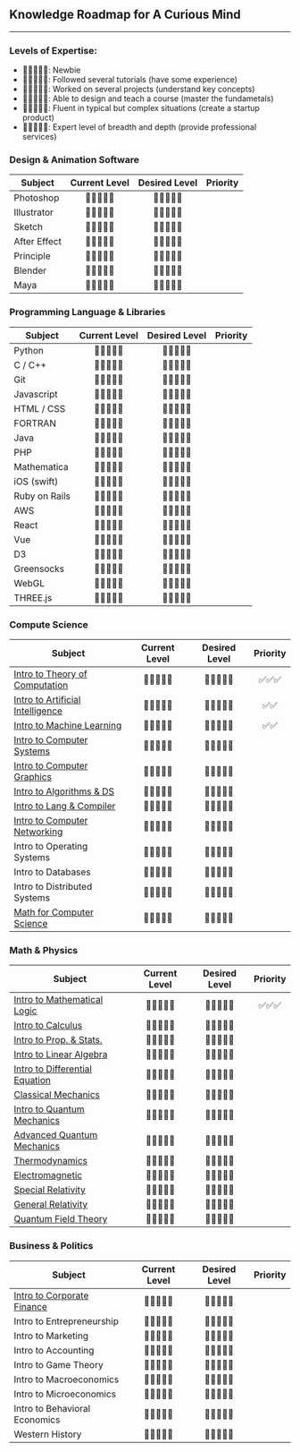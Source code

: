 ## Knowledge Roadmap for A Curious Mind

---

### Levels of Expertise:

- 🌚🌚🌚🌚🌚: Newbie
- 🌝🌚🌚🌚🌚: Followed several tutorials (have some experience)
- 🌝🌝🌚🌚🌚: Worked on several projects (understand key concepts)
- 🌝🌝🌝🌚🌚: Able to design and teach a course (master the fundametals)
- 🌝🌝🌝🌝🌚: Fluent in typical but complex situations (create a startup product)
- 🌝🌝🌝🌝🌝: Expert level of breadth and depth (provide professional services)

### Design & Animation Software

| Subject             |      Current Level      |  Desired Level |    Priority      |
|---------------------|:-----------------------:|:--------------:|:----------------:|
| Photoshop           |      🌝🌝🌚🌚🌚       |  🌝🌝🌝🌚🌚 |                  |
| Illustrator         |      🌝🌝🌚🌚🌚       |  🌝🌝🌝🌚🌚 |                  |
| Sketch              |      🌝🌝🌚🌚🌚       |  🌝🌝🌝🌚🌚 |                  |
| After Effect        |      🌝🌚🌚🌚🌚       |  🌝🌝🌚🌚🌚 |                  |
| Principle           |      🌝🌚🌚🌚🌚       |  🌝🌝🌚🌚🌚 |                  |
| Blender             |      🌚🌚🌚🌚🌚       |  🌝🌝🌚🌚🌚 |                  |
| Maya                |      🌚🌚🌚🌚🌚       |  🌝🌝🌚🌚🌚 |                  |

### Programming Language & Libraries

| Subject             |      Current Level      |  Desired Level |     Priority     |
|---------------------|:-----------------------:|:--------------:|:----------------:|
| Python              |      🌝🌝🌚🌚🌚       |  🌝🌝🌝🌚🌚 |                  |
| C / C++             |      🌝🌝🌚🌚🌚       |  🌝🌝🌝🌚🌚 |                  |
| Git                 |      🌝🌚🌚🌚🌚       |  🌝🌝🌚🌚🌚 |                  |
| Javascript          |      🌝🌝🌝🌚🌚       |  🌝🌝🌝🌚🌚 |                  |
| HTML / CSS          |      🌝🌝🌝🌚🌚       |  🌝🌝🌝🌚🌚 |                  |
| FORTRAN             |      🌝🌝🌚🌚🌚       |  🌝🌝🌚🌚🌚 |                  |
| Java                |      🌝🌝🌚🌚🌚       |  🌝🌝🌚🌚🌚 |                  |
| PHP                 |      🌝🌝🌚🌚🌚       |  🌝🌝🌚🌚🌚 |                  |
| Mathematica         |      🌝🌝🌚🌚🌚       |  🌝🌝🌝🌚🌚 |                  |
| iOS (swift)         |      🌝🌝🌚🌚🌚       |  🌝🌝🌚🌚🌚 |                  |
| Ruby on Rails       |      🌝🌝🌚🌚🌚       |  🌝🌝🌚🌚🌚 |                  |
| AWS                 |      🌝🌚🌚🌚🌚       |  🌝🌝🌚🌚🌚 |                  |
| React               |      🌝🌝🌚🌚🌚       |  🌝🌝🌚🌚🌚 |                  |
| Vue                 |      🌝🌚🌚🌚🌚       |  🌝🌝🌚🌚🌚 |                  |
| D3                  |      🌝🌝🌚🌚🌚       |  🌝🌝🌚🌚🌚 |                  |
| Greensocks          |      🌝🌝🌝🌚🌚       |  🌝🌝🌝🌚🌚 |                  |
| WebGL               |      🌝🌝🌚🌚🌚       |  🌝🌝🌝🌚🌚 |                  |
| THREE.js            |      🌝🌚🌚🌚🌚       |  🌝🌝🌝🌚🌚 |                  |


### Compute Science

| Subject                        |      Current Level      |  Desired Level |     Priority     |
|--------------------------------|:-----------------------:|:--------------:|:----------------:|
| [Intro to Theory of Computation](https://www.amazon.com/Introduction-Theory-Computation-Michael-Sipser/dp/113318779X/) |      🌝🌝🌚🌚🌚       |  🌝🌝🌝🌚🌚 |      ✅✅✅     |
| [Intro to Artificial Intelligence](https://ocw.mit.edu/courses/electrical-engineering-and-computer-science/6-034-artificial-intelligence-fall-2010/)                                |      🌝🌚🌚🌚🌚       |  🌝🌝🌚🌚🌚 |      ✅✅       |
| [Intro to Machine Learning](https://www.coursera.org/learn/machine-learning)    |      🌝🌚🌚🌚🌚       |  🌝🌝🌚🌚🌚 |      ✅✅       |
| [Intro to Computer Systems](https://www.amazon.com/Elements-Computing-Systems-Building-Principles-ebook/dp/B004HHORGA/)      |      🌝🌝🌚🌚🌚       |  🌝🌝🌝🌚🌚 |                  |
| [Intro to Computer Graphics](https://www.amazon.com/Computer-Graphics-Principles-Practice-3rd/dp/0321399528)     |      🌝🌝🌝🌚🌚       |  🌝🌝🌝🌚🌚 |                  |
| [Intro to Algorithms & DS](https://www.amazon.com/Introduction-Algorithms-3rd-MIT-Press/dp/0262033844)       |      🌝🌝🌚🌚🌚       |  🌝🌝🌚🌚🌚 |                  |
| [Intro to Lang & Compiler](https://www.edx.org/course/compilers)       |      🌝🌝🌚🌚🌚       |  🌝🌝🌚🌚🌚 |                  |
| [Intro to Computer Networking](https://www.amazon.com/Computer-Networking-Top-Down-Approach-7th/dp/0133594149/)     |      🌝🌚🌚🌚🌚       |  🌝🌝🌚🌚🌚 |                  |
| Intro to Operating Systems     |      🌝🌚🌚🌚🌚       |  🌝🌝🌚🌚🌚 |                  |
| Intro to Databases             |      🌝🌚🌚🌚🌚       |  🌝🌝🌚🌚🌚 |                  |
| Intro to Distributed Systems   |      🌝🌚🌚🌚🌚       |  🌝🌝🌚🌚🌚 |                  |
| [Math for Computer Science](https://www.amazon.com/Discrete-Mathematics-Applications-Susanna-Epp/dp/1337694193/)      |      🌝🌝🌚🌚🌚       |  🌝🌝🌚🌚🌚 |                  |

### Math & Physics

| Subject                        |      Current Level      |  Desired Level |     Priority     |
|--------------------------------|:-----------------------:|:--------------:|:----------------:|
| [Intro to Mathematical Logic](https://www.amazon.com/Mathematical-Introduction-Logic-Herbert-Enderton/dp/0122384520)    |      🌝🌝🌚🌚🌚       |  🌝🌝🌝🌚🌚 |      ✅✅✅     |
| [Intro to Calculus](https://www.amazon.com/Calculus-James-Stewart/dp/1285740629/)             |      🌝🌝🌚🌚🌚       |  🌝🌝🌚🌚🌚 |                  |
| [Intro to Prop. & Stats.](https://www.amazon.com/Probability-Statistics-4th-Morris-DeGroot-dp-0321500466/dp/0321500466/)        |      🌝🌝🌚🌚🌚       |  🌝🌝🌚🌚🌚 |                  |
| [Intro to Linear Algebra](https://www.amazon.com/Introduction-Linear-Algebra-Gilbert-Strang/dp/0980232775/)        |      🌝🌝🌚🌚🌚       |  🌝🌝🌚🌚🌚 |                  |
| [Intro to Differential Equation](https://ocw.mit.edu/courses/mathematics/18-03sc-differential-equations-fall-2011/index.htm) |      🌝🌝🌚🌚🌚       |  🌝🌝🌚🌚🌚 |                  |
| [Classical Mechanics](https://www.amazon.com/Classical-Dynamics-Particles-Systems-Thornton/dp/0534408966/)             |      🌝🌚🌚🌚🌚       |  🌝🌝🌚🌚🌚 |                  |
| [Intro to Quantum Mechanics](https://www.amazon.com/Quantum-Mechanics-Scientists-Engineers-Miller/dp/0521897831/)      |      🌝🌝🌚🌚🌚       |  🌝🌝🌝🌚🌚 |                  |
| [Advanced Quantum Mechanics](https://www.amazon.com/Modern-Quantum-Mechanics-J-Sakurai-dp-1108422411/dp/1108422411/)      |      🌝🌝🌚🌚🌚       |  🌝🌝🌝🌚🌚 |                  |
| [Thermodynamics](https://www.amazon.com/Thermodynamics-Engineering-Yunus-Cengel-Dr/dp/0073398179)                 |      🌝🌝🌚🌚🌚       |  🌝🌝🌝🌚🌚 |                  |
| [Electromagnetic](https://www.amazon.com/Foundations-Electromagnetic-Theory-John-Reitz/dp/0321581741)               |      🌝🌚🌚🌚🌚       |  🌝🌝🌚🌚🌚 |                  |
| [Special Relativity](https://ocw.mit.edu/courses/physics/8-20-introduction-to-special-relativity-january-iap-2005/syllabus/)             |      🌝🌝🌚🌚🌚       |  🌝🌝🌚🌚🌚 |                  |
| [General Relativity](https://www.amazon.com/Spacetime-Geometry-Introduction-General-Relativity-ebook/dp/B07T9MCTWF/)             |      🌝🌚🌚🌚🌚       |  🌝🌝🌚🌚🌚 |                  |
| [Quantum Field Theory](https://www.amazon.com/Introduction-Quantum-Theory-Frontiers-Physics-ebook/dp/B07CYVPDQR/)           |      🌚🌚🌚🌚🌚       |  🌝🌝🌚🌚🌚 |                  |

### Business & Politics

| Subject                        |      Current Level      |  Desired Level |     Priority     |
|--------------------------------|:-----------------------:|:--------------:|:----------------:|
| [Intro to Corporate Finance](https://www.amazon.com/Principles-Corporate-Finance-Mcgraw-hill-Insurance-dp-1259144380/dp/1259144380/)     |      🌝🌝🌚🌚🌚       |  🌝🌝🌚🌚🌚 |                  |
| Intro to Entrepreneurship      |      🌝🌝🌚🌚🌚       |  🌝🌝🌚🌚🌚 |                  |
| Intro to Marketing             |      🌚🌚🌚🌚🌚       |  🌝🌝🌚🌚🌚 |                  |
| Intro to Accounting            |      🌚🌚🌚🌚🌚       |  🌝🌝🌚🌚🌚 |                  |
| Intro to Game Theory           |      🌚🌚🌚🌚🌚       |  🌝🌝🌚🌚🌚 |                  |
| Intro to Macroeconomics        |      🌚🌚🌚🌚🌚       |  🌝🌝🌚🌚🌚 |                  |
| Intro to Microeconomics        |      🌚🌚🌚🌚🌚       |  🌝🌝🌚🌚🌚 |                  |
| Intro to Behavioral Economics  |      🌚🌚🌚🌚🌚       |  🌝🌝🌚🌚🌚 |                  |
| Western History                |      🌝🌚🌚🌚🌚       |  🌝🌝🌚🌚🌚 |                  |